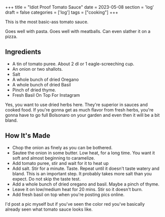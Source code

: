 +++
title = "Idiot Proof Tomato Sauce"
date = 2023-05-08
section = 'log'
draft = false
categories = ['log']
tags = ["cooking"]
+++

This is the most basic-ass tomato sauce. 

Goes well with pasta. Goes well with meatballs. Can even slather it on a pizza.

## Ingredients

* A tin of tomato puree. About 2 dl or 1 eagle-screeching cup.
* An onion or two shallots. 
* Salt
* A whole bunch of dried Oregano
* A whole bunch of dried Basil
* Pinch of dried thyme.
* Fresh Basil On Top For Instagram

Yes, you want to use dried herbs here. They're superior in sauces and cooked food.
If you're gonna get as much flavor from fresh herbs, you're gonna have to go
full Bolsonaro on your garden and even then it will be a bit bland.

## How It's Made

* Chop the onion as finely as you can be bothered.
* Sautee the onion in some butter. Low heat, for a long time. You want it soft and almost beginning to caramelize.
* Add tomato puree, stir and wait for it to heat up
* Add salt. Stir for a minute. Taste. Repeat until it doesn't taste watery and bland. This is an important step. It probably takes more salt than you expect.  Do not skip the taste test.
* Add a whole bunch of dried oregano and basil. Maybe a pinch of thyme.
* Leave it on low/medium heat for 20 mins. Stir so it doesn't burn.
* Add fresh basil on top when you're posting pics online.

I'd post a pic myself but if you've seen the color red you've basically already seen what tomato sauce looks like.